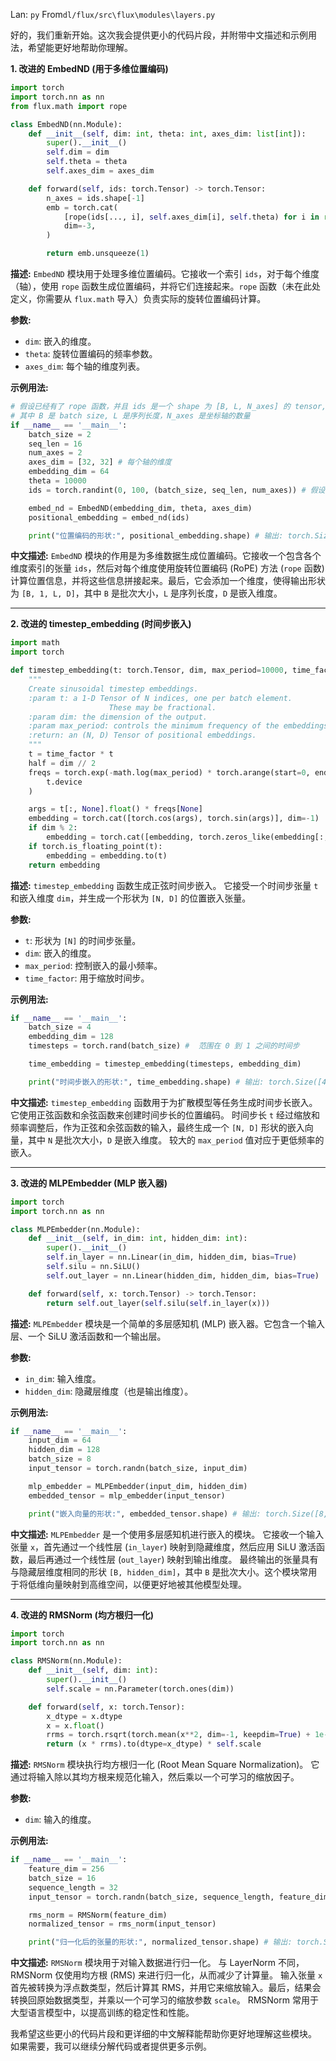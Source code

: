 Lan: `py` From`dl/flux/src\flux\modules\layers.py`

好的，我们重新开始。这次我会提供更小的代码片段，并附带中文描述和示例用法，希望能更好地帮助你理解。

**1. 改进的 EmbedND (用于多维位置编码)**

```python
import torch
import torch.nn as nn
from flux.math import rope

class EmbedND(nn.Module):
    def __init__(self, dim: int, theta: int, axes_dim: list[int]):
        super().__init__()
        self.dim = dim
        self.theta = theta
        self.axes_dim = axes_dim

    def forward(self, ids: torch.Tensor) -> torch.Tensor:
        n_axes = ids.shape[-1]
        emb = torch.cat(
            [rope(ids[..., i], self.axes_dim[i], self.theta) for i in range(n_axes)],
            dim=-3,
        )

        return emb.unsqueeze(1)
```

**描述:** `EmbedND` 模块用于处理多维位置编码。它接收一个索引 `ids`，对于每个维度（轴），使用 `rope` 函数生成位置编码，并将它们连接起来。`rope` 函数（未在此处定义，你需要从 `flux.math` 导入）负责实际的旋转位置编码计算。

**参数:**

*   `dim`:  嵌入的维度。
*   `theta`:  旋转位置编码的频率参数。
*   `axes_dim`:  每个轴的维度列表。

**示例用法:**

```python
# 假设已经有了 rope 函数，并且 ids 是一个 shape 为 [B, L, N_axes] 的 tensor,
# 其中 B 是 batch size, L 是序列长度，N_axes 是坐标轴的数量
if __name__ == '__main__':
    batch_size = 2
    seq_len = 16
    num_axes = 2
    axes_dim = [32, 32] # 每个轴的维度
    embedding_dim = 64
    theta = 10000
    ids = torch.randint(0, 100, (batch_size, seq_len, num_axes)) # 假设索引范围是 0 到 99

    embed_nd = EmbedND(embedding_dim, theta, axes_dim)
    positional_embedding = embed_nd(ids)

    print("位置编码的形状:", positional_embedding.shape) # 输出: torch.Size([2, 1, 16, 64])  (B, 1, L, dim)
```

**中文描述:** `EmbedND` 模块的作用是为多维数据生成位置编码。它接收一个包含各个维度索引的张量 `ids`，然后对每个维度使用旋转位置编码 (RoPE) 方法 (`rope` 函数) 计算位置信息，并将这些信息拼接起来。最后，它会添加一个维度，使得输出形状为 `[B, 1, L, D]`，其中 `B` 是批次大小，`L` 是序列长度，`D` 是嵌入维度。

---

**2. 改进的 timestep_embedding (时间步嵌入)**

```python
import math
import torch

def timestep_embedding(t: torch.Tensor, dim, max_period=10000, time_factor: float = 1000.0):
    """
    Create sinusoidal timestep embeddings.
    :param t: a 1-D Tensor of N indices, one per batch element.
                      These may be fractional.
    :param dim: the dimension of the output.
    :param max_period: controls the minimum frequency of the embeddings.
    :return: an (N, D) Tensor of positional embeddings.
    """
    t = time_factor * t
    half = dim // 2
    freqs = torch.exp(-math.log(max_period) * torch.arange(start=0, end=half, dtype=torch.float32) / half).to(
        t.device
    )

    args = t[:, None].float() * freqs[None]
    embedding = torch.cat([torch.cos(args), torch.sin(args)], dim=-1)
    if dim % 2:
        embedding = torch.cat([embedding, torch.zeros_like(embedding[:, :1])], dim=-1)
    if torch.is_floating_point(t):
        embedding = embedding.to(t)
    return embedding
```

**描述:** `timestep_embedding` 函数生成正弦时间步嵌入。 它接受一个时间步张量 `t` 和嵌入维度 `dim`，并生成一个形状为 `[N, D]` 的位置嵌入张量。

**参数:**

*   `t`:  形状为 `[N]` 的时间步张量。
*   `dim`:  嵌入的维度。
*   `max_period`:  控制嵌入的最小频率。
*   `time_factor`: 用于缩放时间步。

**示例用法:**

```python
if __name__ == '__main__':
    batch_size = 4
    embedding_dim = 128
    timesteps = torch.rand(batch_size) #  范围在 0 到 1 之间的时间步

    time_embedding = timestep_embedding(timesteps, embedding_dim)

    print("时间步嵌入的形状:", time_embedding.shape) # 输出: torch.Size([4, 128])
```

**中文描述:**  `timestep_embedding` 函数用于为扩散模型等任务生成时间步长嵌入。它使用正弦函数和余弦函数来创建时间步长的位置编码。 时间步长 `t` 经过缩放和频率调整后，作为正弦和余弦函数的输入，最终生成一个 `[N, D]` 形状的嵌入向量，其中 `N` 是批次大小，`D` 是嵌入维度。 较大的 `max_period` 值对应于更低频率的嵌入。

---

**3. 改进的 MLPEmbedder (MLP 嵌入器)**

```python
import torch
import torch.nn as nn

class MLPEmbedder(nn.Module):
    def __init__(self, in_dim: int, hidden_dim: int):
        super().__init__()
        self.in_layer = nn.Linear(in_dim, hidden_dim, bias=True)
        self.silu = nn.SiLU()
        self.out_layer = nn.Linear(hidden_dim, hidden_dim, bias=True)

    def forward(self, x: torch.Tensor) -> torch.Tensor:
        return self.out_layer(self.silu(self.in_layer(x)))
```

**描述:** `MLPEmbedder` 模块是一个简单的多层感知机 (MLP) 嵌入器。它包含一个输入层、一个 SiLU 激活函数和一个输出层。

**参数:**

*   `in_dim`:  输入维度。
*   `hidden_dim`:  隐藏层维度（也是输出维度）。

**示例用法:**

```python
if __name__ == '__main__':
    input_dim = 64
    hidden_dim = 128
    batch_size = 8
    input_tensor = torch.randn(batch_size, input_dim)

    mlp_embedder = MLPEmbedder(input_dim, hidden_dim)
    embedded_tensor = mlp_embedder(input_tensor)

    print("嵌入向量的形状:", embedded_tensor.shape) # 输出: torch.Size([8, 128])
```

**中文描述:** `MLPEmbedder` 是一个使用多层感知机进行嵌入的模块。 它接收一个输入张量 `x`，首先通过一个线性层 (`in_layer`) 映射到隐藏维度，然后应用 SiLU 激活函数，最后再通过一个线性层 (`out_layer`) 映射到输出维度。 最终输出的张量具有与隐藏层维度相同的形状 `[B, hidden_dim]`，其中 `B` 是批次大小。这个模块常用于将低维向量映射到高维空间，以便更好地被其他模型处理。

---

**4. 改进的 RMSNorm (均方根归一化)**

```python
import torch
import torch.nn as nn

class RMSNorm(nn.Module):
    def __init__(self, dim: int):
        super().__init__()
        self.scale = nn.Parameter(torch.ones(dim))

    def forward(self, x: torch.Tensor):
        x_dtype = x.dtype
        x = x.float()
        rrms = torch.rsqrt(torch.mean(x**2, dim=-1, keepdim=True) + 1e-6)
        return (x * rrms).to(dtype=x_dtype) * self.scale
```

**描述:** `RMSNorm` 模块执行均方根归一化 (Root Mean Square Normalization)。 它通过将输入除以其均方根来规范化输入，然后乘以一个可学习的缩放因子。

**参数:**

*   `dim`:  输入的维度。

**示例用法:**

```python
if __name__ == '__main__':
    feature_dim = 256
    batch_size = 16
    sequence_length = 32
    input_tensor = torch.randn(batch_size, sequence_length, feature_dim)

    rms_norm = RMSNorm(feature_dim)
    normalized_tensor = rms_norm(input_tensor)

    print("归一化后的张量的形状:", normalized_tensor.shape) # 输出: torch.Size([16, 32, 256])
```

**中文描述:** `RMSNorm` 模块用于对输入数据进行归一化。 与 LayerNorm 不同，RMSNorm 仅使用均方根 (RMS) 来进行归一化，从而减少了计算量。 输入张量 `x` 首先被转换为浮点数类型，然后计算其 RMS，并用它来缩放输入。最后，结果会转换回原始数据类型，并乘以一个可学习的缩放参数 `scale`。 RMSNorm 常用于大型语言模型中，以提高训练的稳定性和性能。

我希望这些更小的代码片段和更详细的中文解释能帮助你更好地理解这些模块。  如果需要，我可以继续分解代码或者提供更多示例。
